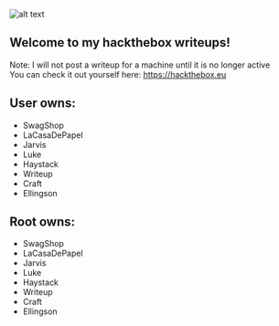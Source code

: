 ![alt text](https://www.hackthebox.eu/badge/image/111403 "Hackthebox badge")
## Welcome to my hackthebox writeups!
Note: I will not post a writeup for a machine until it is no longer active
<br>You can check it out yourself here: https://hackthebox.eu

## User owns:
 - SwagShop
 - LaCasaDePapel
 - Jarvis
 - Luke
 - Haystack
 - Writeup
 - Craft
 - Ellingson
 
 ## Root owns:
 - SwagShop
 - LaCasaDePapel
 - Jarvis
 - Luke
 - Haystack
 - Writeup
 - Craft
 - Ellingson
